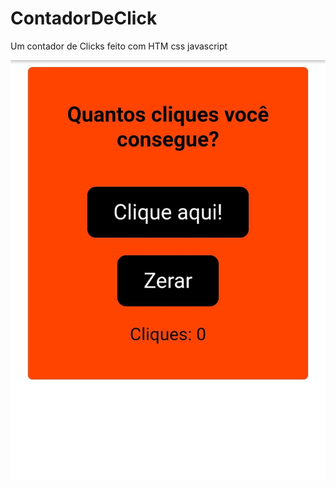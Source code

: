 # ContadorDeClick
Um contador de Clicks feito com HTM css javascript 

<img src="IMG_20250912_223119.jpg">
